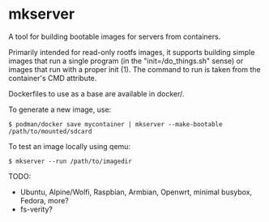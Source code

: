 # mkserver

A tool for building bootable images for servers from containers.

Primarily intended for read-only rootfs images, it supports building simple images that run a single program (in the "init=/do_things.sh" sense) or images that run with a proper init (1). The command to run is taken from the container's CMD attribute.

Dockerfiles to use as a base are available in docker/.

To generate a new image, use:
```
$ podman/docker save mycontainer | mkserver --make-bootable /path/to/mounted/sdcard
```

To test an image locally using qemu:
```
$ mkserver --run /path/to/imagedir
```

TODO:
 - Ubuntu, Alpine/Wolfi, Raspbian, Armbian, Openwrt, minimal busybox, Fedora, more?
 - fs-verity?
